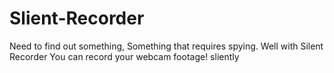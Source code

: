 # Slient-Recorder
Need to find out something, Something that requires spying. Well with Silent Recorder You can record your webcam footage! sliently
